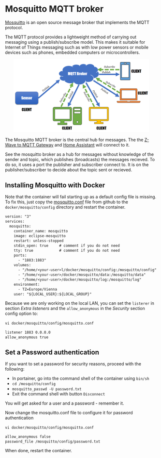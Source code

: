 # Mosquitto MQTT broker

[Mosquitto](https://mosquitto.org) is an open source message broker that implements the MQTT protocol.

The MQTT protocol provides a lightweight method of carrying out messaging using a publish/subscribe model. This makes it suitable for Internet of Things messaging such as with low power sensors or mobile devices such as phones, embedded computers or microcontrollers.

<p align="center">
<img src="../images/MosquittoMQTTArchitecture.png" width="450" title=" Mosquitto MQTT broker">
</p>

The Mosquitto MQTT broker is the central hub for messages. The the [Z-Wave to MQTT Gateway](./zwavejs2mqtt.md) and [Home Assistant](./ha_install.md) will connect to it.

See the mosquitto broker as a hub for messages without knowledge of the sender and topic, which publishes (broadcasts) the messages recieved. To do so, it uses a port the publisher and subscriber connect to. It is on the  publisher/subscriber to decide about the topic sent or recieved. 

## Installing Mosquitto with Docker

Note that the container will fail starting up as a default config file is missing. To fix this, just copy the [mosquitto.conf](https://github.com/eclipse/mosquitto/blob/master/mosquitto.conf) file from github to the `docker/mosquitto/config` directory and restart the container.

```
version: "3"
services:
  mosquitto:
    container_name: mosquitto
    image: eclipse-mosquitto
    restart: unless-stopped
    stdin_open: true     # comment if you do not need
    tty: true            # comment if you do not need
    ports:
      - "1883:1883"
    volumes:
      - "/home/<your-user>l/docker/mosquitto/config:/mosquitto/config"
      - "/home/<your-user>/docker/mosquitto/data:/mosquitto/data"
      - "/home/<your-user>/docker/mosquitto/log:/mosquitto/log"
    environment:
      - TZ=Europe/Vienna
    user: "${LOCAL_USER}:${LOCAL_GROUP}"
```

Because we are only working on the local LAN, you can set the `listerer` in section _Extra listeners_ and the `allow_anonymous` in the _Security_ section config option to:

`vi docker/mosquitto/config/mosquitto.conf`

```
listener 1883 0.0.0.0
allow_anonymous true
```

## Set a Password authentication

If you want to set a password for security reasons, proceed with the following:

- In portainer, go into the command shell of the container using `bin/sh`
- `cd /mosquitto/config`
- `mosquitto_passwd -U password.txt`
- Exit the command shell with button `Disconnect`

You will get asked for a user and a password - remember it.

Now change the mosquitto.conf file to configure it for password authentication

`vi docker/mosquitto/config/mosquitto.conf`

```
allow_anonymous false
password_file /mosquitto/config/password.txt
```

When done, restart the container.
